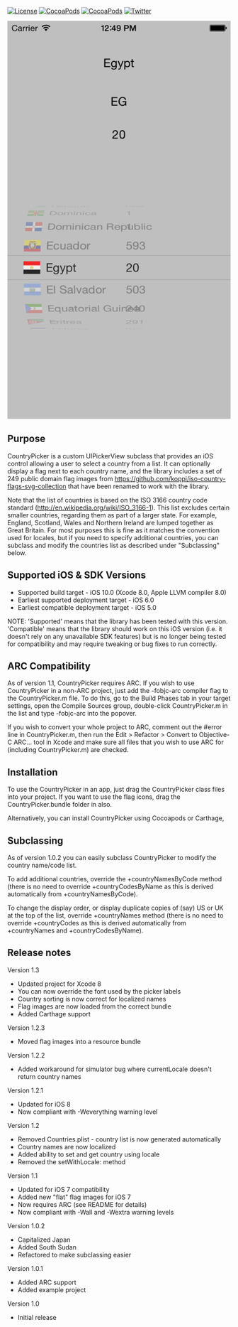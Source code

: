 [![License](https://img.shields.io/badge/license-zlib-lightgrey.svg?maxAge=2592000)](https://opensource.org/licenses/Zlib)
[![CocoaPods](https://img.shields.io/cocoapods/p/CountryPicker.svg?maxAge=2592000)](https://cocoapods.org/pods/CountryPicker)
[![CocoaPods](https://img.shields.io/cocoapods/metrics/doc-percent/CountryPicker.svg?maxAge=2592000)](http://cocoadocs.org/docsets/CountryPicker/)
[![Twitter](https://img.shields.io/badge/twitter-@nicklockwood-blue.svg?maxAge=2592000)](http://twitter.com/nicklockwood)

![Screenshot](Examples/CountryPicker.png)

Purpose
--------------

CountryPicker is a custom UIPickerView subclass that provides an iOS control allowing a user to select a country from a list. It can optionally display a flag next to each country name, and the library includes a set of 249 public domain flag images from https://github.com/koppi/iso-country-flags-svg-collection that have been renamed to work with the library.

Note that the list of countries is based on the ISO 3166 country code standard (http://en.wikipedia.org/wiki/ISO_3166-1). This list excludes certain smaller countries, regarding them as part of a larger state. For example, England, Scotland, Wales and Northern Ireland are lumped together as Great Britain. For most purposes this is fine as it matches the convention used for locales, but if you need to specify additional countries, you can subclass and modify the countries list as described under "Subclassing" below.


Supported iOS & SDK Versions
-----------------------------

* Supported build target - iOS 10.0 (Xcode 8.0, Apple LLVM compiler 8.0)
* Earliest supported deployment target - iOS 6.0
* Earliest compatible deployment target - iOS 5.0

NOTE: 'Supported' means that the library has been tested with this version. 'Compatible' means that the library should work on this iOS version (i.e. it doesn't rely on any unavailable SDK features) but is no longer being tested for compatibility and may require tweaking or bug fixes to run correctly.


ARC Compatibility
------------------

As of version 1.1, CountryPicker requires ARC. If you wish to use CountryPicker in a non-ARC project, just add the -fobjc-arc compiler flag to the CountryPicker.m file. To do this, go to the Build Phases tab in your target settings, open the Compile Sources group, double-click CountryPicker.m in the list and type -fobjc-arc into the popover.

If you wish to convert your whole project to ARC, comment out the #error line in CountryPicker.m, then run the Edit > Refactor > Convert to Objective-C ARC... tool in Xcode and make sure all files that you wish to use ARC for (including CountryPicker.m) are checked.


Installation
--------------

To use the CountryPicker in an app, just drag the CountryPicker class files into your project. If you want to use the flag icons, drag the CountryPicker.bundle folder in also.

Alternatively, you can install CountryPicker using Cocoapods or Carthage,


Subclassing
------------------

As of version 1.0.2 you can easily subclass CountryPicker to modify the country name/code list.

To add additional countries, override the +countryNamesByCode method (there is no need to override +countryCodesByName as this is derived automatically from +countryNamesByCode).

To change the display order, or display duplicate copies of (say) US or UK at the top of the list, override +countryNames method (there is no need to override +countryCodes as this is derived automatically from +countryNames and +countryCodesByName).


Release notes
------------------

Version 1.3

- Updated project for Xcode 8
- You can now override the font used by the picker labels
- Country sorting is now correct for localized names
- Flag images are now loaded from the correct bundle
- Added Carthage support

Version 1.2.3

- Moved flag images into a resource bundle

Version 1.2.2

- Added workaround for simulator bug where currentLocale doesn't return country names

Version 1.2.1

- Updated for iOS 8
- Now compliant with -Weverything warning level

Version 1.2

- Removed Countries.plist - country list is now generated automatically
- Country names are now localized
- Added ability to set and get country using locale
- Removed the setWithLocale: method

Version 1.1

- Updated for iOS 7 compatibility
- Added new "flat" flag images for iOS 7
- Now requires ARC (see README for details)
- Now compliant with -Wall and -Wextra warning levels

Version 1.0.2

- Capitalized Japan
- Added South Sudan
- Refactored to make subclassing easier

Version 1.0.1

- Added ARC support
- Added example project

Version 1.0

- Initial release
